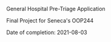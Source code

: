 General Hospital Pre-Triage Application

Final Project for Seneca's OOP244

Date of completion: 2021-08-03

